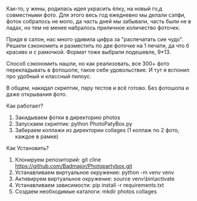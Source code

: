 
Как-то, у жены, родилась идея украсить ёлку, на новый го,д совместными фото. Для этого весь год ежедневно мы делали сэлфи, фоток собралось не моло, да часть дней мы забывали, часть были не в ладах, но тем не менее набралось приличное количество фоточек.

Придя в салон, нас много удивила цифра за "распечатать сие чудо". Решили сэкономить и разместить по две фоточке на 1 печати, да что б красиво и с рамочкой. Формат тоже выбрали подешевле, 9*13.

Способ сэкономить нашли, но как реализовать, все 300+ фото перекладывать в фотошопе, такое себе удовольствие. И тут я вспонил про удобный и классный пилоус. 

В общем, накидал скриптик, пару тестов и всё готово. Без фотошопа и даже открывания фото. 

Как работает?

1. Закидываем фотки в директорию photos
2. Запускаем скриптик: python PhotoPatyBox.py
3. Забираем коллажи из директории collages (1 коллаж по 2 фото, каждое в рамке)

Как Установить?
1. Клонируем репозиторий: git cline  https://github.com/Badmajor/Photopartybox.git
2. Устанавливаем виртуальное окружение: python -m venv venv
3. Активируем виртуальное окружение: source venv\bin\activate
4. Устанавливаем зависимости: pip install -r requirements.txt
5. Создаем необходимые каталоги: mkdir photos collages
